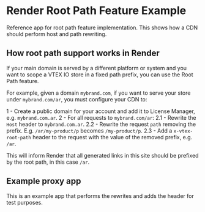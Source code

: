 # Render Root Path Feature Example

Reference app for root path feature implementation. This shows how a CDN should perform host and path rewriting.

## How root path support works in Render

If your main domain is served by a different platform or system and you want to scope a VTEX IO store in a fixed path prefix, you can use the Root Path feature.

For example, given a domain `mybrand.com`, if you want to serve your store under `mybrand.com/ar`, you must configure your CDN to:

1 - Create a public domain for your account and add it to License Manager, e.g. `mybrand.com.ar`.
2 - For all requests to `mybrand.com/ar`:
  2.1 - Rewrite the `Host` header to `mybrand.com.ar`.
  2.2 - Rewrite the request `path` removing the prefix. E.g. `/ar/my-product/p` becomes `/my-product/p`.
  2.3 - Add a `x-vtex-root-path` header to the request with the value of the removed prefix, e.g. `/ar`.

This will inform Render that all generated links in this site should be prefixed by the root path, in this case `/ar`.

## Example proxy app

This is an example app that performs the rewrites and adds the header for test purposes.
